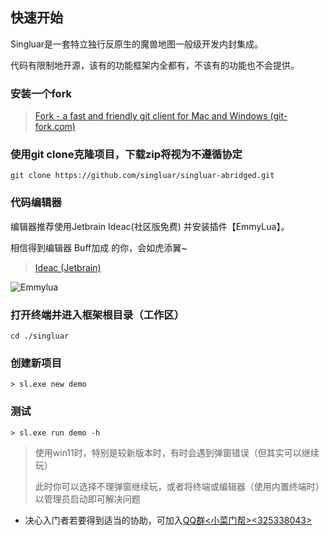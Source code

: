 ## 快速开始

Singluar是一套特立独行反原生的魔兽地图一般级开发内封集成。

代码有限制地开源，该有的功能框架内全都有，不该有的功能也不会提供。

### 安装一个fork

> <a target="_blank" href="https://www.git-fork.com">Fork - a fast and friendly git client for Mac and Windows (git-fork.com)</a>

### 使用git clone克隆项目，下载zip将视为不遵循协定

```
git clone https://github.com/singluar/singluar-abridged.git
```

### 代码编辑器

编辑器推荐使用Jetbrain Ideac(社区版免费) 并安装插件【EmmyLua】。

相信得到编辑器 Buff加成 的你，会如虎添翼~

> <a target="_blank" href="https://www.jetbrains.com/idea/download/#section=windows">Ideac (Jetbrain)</a>

![Emmylua](https://gitlab.com/h-document/singluar/-/raw/main/images/emmylua.png)

### 打开终端并进入框架根目录（工作区）

```
cd ./singluar
```

### 创建新项目

```
> sl.exe new demo
```

### 测试

```
> sl.exe run demo -h
```

> 使用win11时，特别是较新版本时，有时会遇到弹窗错误（但其实可以继续玩）
>
> 此时你可以选择不理弹窗继续玩，或者将终端或编辑器（使用内置终端时）以管理员启动即可解决问题

* 决心入门者若要得到适当的协助，可加入[QQ群<小菜门帮><325338043>](https://qm.qq.com/cgi-bin/qm/qr?k=fLsKy0Gp5-vKIOfbVZufC1xDVgJfeOW3&jump_from=webapi)
